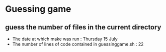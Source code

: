 # Guessing game
## guess the number of files in the current directory
- The date at which make was run :
Thursday 15 July
- The number of lines of code contained in guessinggame.sh :
22
